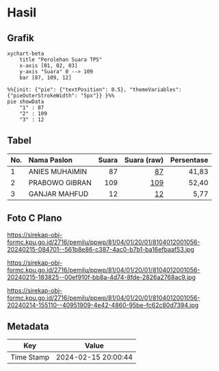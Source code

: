 # Hasil

## Grafik

```mermaid
xychart-beta
    title "Perolehan Suara TPS"
    x-axis [01, 02, 03]
    y-axis "Suara" 0 --> 109
    bar [87, 109, 12]
```

```mermaid
%%{init: {"pie": {"textPosition": 0.5}, "themeVariables": {"pieOuterStrokeWidth": "5px"}} }%%
pie showData
    "1" : 87
    "2" : 109
    "3" : 12
```

## Tabel

| No. | Nama Paslon    | Suara | Suara (raw) | Persentase |
|:--- |:-------------- | -----:| -----------:| ----------:|
| 1   | ANIES MUHAIMIN | 87    | [87][p-1]   | 41,83      |
| 2   | PRABOWO GIBRAN | 109   | [109][p-2]  | 52,40      |
| 3   | GANJAR MAHFUD  | 12    | [12][p-3]   | 5,77       |


[p-1]: https://github.com/gigit-pemilu/pemilu-2024-81-maluku/blob/main/pilpres/hitung-suara/sub/81-maluku/sub/04-buru/sub/01-namlea/sub/2001-namlea/sub/056-tps/sub/paslon-1.txt
[p-2]: https://github.com/gigit-pemilu/pemilu-2024-81-maluku/blob/main/pilpres/hitung-suara/sub/81-maluku/sub/04-buru/sub/01-namlea/sub/2001-namlea/sub/056-tps/sub/paslon-2.txt
[p-3]: https://github.com/gigit-pemilu/pemilu-2024-81-maluku/blob/main/pilpres/hitung-suara/sub/81-maluku/sub/04-buru/sub/01-namlea/sub/2001-namlea/sub/056-tps/sub/paslon-3.txt

## Foto C Plano

https://sirekap-obj-formc.kpu.go.id/2716/pemilu/ppwp/81/04/01/20/01/8104012001056-20240215-084701--561b8e86-c387-4ac0-b7b1-ba16efbaaf53.jpg

https://sirekap-obj-formc.kpu.go.id/2716/pemilu/ppwp/81/04/01/20/01/8104012001056-20240215-183825--00ef910f-bb8a-4d74-8fde-2826a2768ac9.jpg

https://sirekap-obj-formc.kpu.go.id/2716/pemilu/ppwp/81/04/01/20/01/8104012001056-20240214-155110--40951909-4e42-4860-95be-fc62c80d7394.jpg


## Metadata

| Key        | Value               |
| ---------- | ------------------- |
| Time Stamp | 2024-02-15 20:00:44 |



